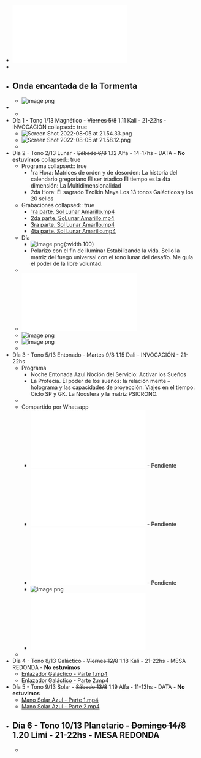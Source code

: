 - ![Programa Circulo Tormenta.pdf](../assets/Programa_Circulo_Tormenta_1659939814239_0.pdf)
-
- ## Onda encantada de la Tormenta
	- ![image.png](../assets/image_1660449203857_0.png)
-
	-
- Día 1 - Tono 1/13 Magnético  - ~~Viernes 5/8~~ 1.11 Kali - 21-22hs - INVOCACIÓN
  collapsed:: true
	- ![Screen Shot 2022-08-05 at 21.54.33.png](../assets/Screen_Shot_2022-08-05_at_21.54.33_1659940138285_0.png)
	- ![Screen Shot 2022-08-05 at 21.58.12.png](../assets/Screen_Shot_2022-08-05_at_21.58.12_1659940132515_0.png)
	-
- Día 2 - Tono 2/13 Lunar - ~~Sábado 6/8~~ 1.12 Alfa - 14-17hs - DATA - **No estuvimos**
  collapsed:: true
	- Programa
	  collapsed:: true
		- 1ra Hora:
		  Matrices de orden y de desorden:
		  La historia del calendario gregoriano
		  El ser tríadico
		  El tiempo es la 4ta dimensión:
		  La Multidimensionalidad
		- 2da Hora:
		  El sagrado Tzolkin Maya
		  Los 13 tonos Galácticos y los 20 sellos
	- Grabaciones
	  collapsed:: true
		- [1ra parte. Sol Lunar Amarillo.mp4](../assets/1ra_parte._Sol_Lunar_Amarillo_1659940000174_0.mp4)
		- [2da parte. SoLunar Amarillo.mp4](../assets/2da_parte._SoLunar_Amarillo_1659939996549_0.mp4)
		- [3ra parte. Sol Lunar Amarllo.mp4](../assets/3ra_parte._Sol_Lunar_Amarllo_1659939992320_0.mp4)
		- [4ta parte. Sol Lunar Amarillo.mp4](../assets/4ta_parte._Sol_Lunar_Amarillo_1659939976727_0.mp4)
	- Día
		- ![image.png](../assets/image_1659833498786_0.png){:width 100}
		- Polarizo con el fin de iluminar
		  Estabilizando la vida.
		  Sello la matriz del fuego universal
		  con el tono lunar del desafío.
		  Me guía el poder de la libre voluntad.
	-
	- ![Genesis del Encantamiento del Sueno.pdf](../assets/Genesis_del_Encantamiento_del_Sueno_1659833359118_0.pdf)
	- ![image.png](../assets/image_1659833316296_0.png)
	- ![image.png](../assets/image_1659833799959_0.png)
	-
- Día 3 - Tono 5/13 Entonado - ~~Martes 9/8~~ 1.15 Dali - INVOCACIÓN - 21-22hs
	- Programa
		- Noche Entonada Azul
		  Noción del Servicio:
		  Activar  los Sueños
		- La Profecía. 
		  El poder de los sueños: 
		  la relación mente – holograma y las capacidades de proyección. 
		  Viajes en el tiempo: Ciclo SP y GK.
		  La Noosfera y la matriz PSICRONO.
	-
	- Compartido por Whatsapp
		- ![Manifiesto Noosfera_20190923120352.pdf](../assets/Manifiesto Noosfera_20190923120352_1660450661698_0.pdf) - Pendiente
		- ![libro de prácticas de la ley del tiempo.pdf](../assets/libro_de_prácticas_de_la_ley_del_tiempo_1660450692853_0.pdf) - Pendiente
		- ![Los primeros 20 años de la Nave Tiempo Tierra 2013.pdf](../assets/Los_primeros_20_años_de_la_Nave_Tiempo_Tierra_2013_1660450698487_0.pdf) - Pendiente
		- ![image.png](../assets/image_1660450750298_0.png)
		- ![telektonon.pdf](../assets/telektonon_1660450804598_0.pdf)
	-
- Día 4 - Tono 8/13 Galáctico - ~~Viernes 12/8~~  1.18 Kali - 21-22hs  - MESA REDONDA - **No estuvimos**
	- [Enlazador Galáctico - Parte 1.mp4](../assets/Enlazador_Galáctico_-_Parte_1_1660449023681_0.mp4)
	- [Enlazador Galáctico - Parte 2.mp4](../assets/Enlazador_Galáctico_-_Parte_2_1660449031197_0.mp4)
- Día 5 - Tono 9/13 Solar - ~~Sábado 13/8~~ 1.19 Alfa - 11-13hs - DATA - **No estuvimos**
	- [Mano Solar Azul - Parte 1.mp4](../assets/Mano_Solar_Azul_-_Parte_1_1660449043416_0.mp4)
	- [Mano Solar Azul - Parte 2.mp4](../assets/Mano_Solar_Azul_-_Parte_2_1660449036524_0.mp4)
- Día 6 - Tono 10/13 Planetario - ~~Domingo 14/8~~ 1.20 Limi - 21-22hs - MESA REDONDA
	-
	-
